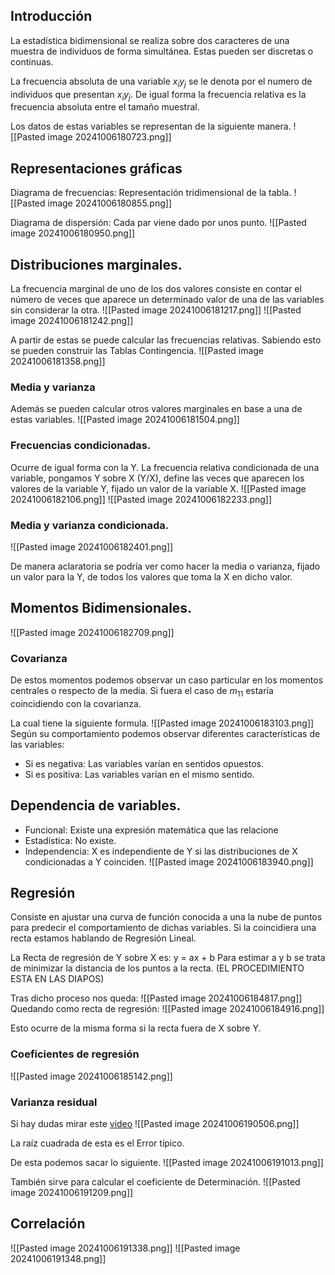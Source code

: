 ## Introducción
La estadística bidimensional se realiza sobre dos caracteres de una muestra de individuos de forma simultánea. Estas pueden ser discretas o continuas.

La frecuencia absoluta de una variable $x_i y_j$ se le denota por el numero de individuos que presentan $x_i y_j$.
De igual forma la frecuencia relativa es la frecuencia absoluta entre el tamaño muestral.

Los datos de estas variables se representan de la siguiente manera.
![[Pasted image 20241006180723.png]]
## Representaciones gráficas
Diagrama de frecuencias: Representación tridimensional de la tabla.
![[Pasted image 20241006180855.png]]

Diagrama de dispersión: Cada par viene dado por unos punto.
![[Pasted image 20241006180950.png]]

## Distribuciones marginales.
La frecuencia marginal de uno de los dos valores consiste en contar el número de veces que aparece un determinado valor de una de las variables sin considerar la otra.
![[Pasted image 20241006181217.png]]
![[Pasted image 20241006181242.png]]

A partir de estas se puede calcular las frecuencias relativas.
Sabiendo esto se pueden construir las Tablas Contingencia.
![[Pasted image 20241006181358.png]]

### Media y varianza
Además se pueden calcular otros valores marginales en base a una de estas variables.
![[Pasted image 20241006181504.png]]

### Frecuencias condicionadas.
Ocurre de igual forma con la Y.
La frecuencia relativa condicionada de una variable, pongamos Y sobre X (Y/X), define las veces que aparecen los valores de la variable Y, fijado un valor de la variable X.
![[Pasted image 20241006182106.png]]
![[Pasted image 20241006182233.png]]

### Media y varianza condicionada.
![[Pasted image 20241006182401.png]]

De manera aclaratoria se podría ver como hacer la media o varianza, fijado un valor para la Y, de todos los valores que toma la X en dicho valor.

## Momentos Bidimensionales.
![[Pasted image 20241006182709.png]]

### Covarianza
De estos momentos podemos observar un caso particular en los momentos centrales o respecto de la media. Si fuera el caso de $m_1$$_1$ estaría coincidiendo con la covarianza.

La cual tiene la siguiente formula.
![[Pasted image 20241006183103.png]]
Según su comportamiento podemos observar diferentes características de las variables:
+ Si es negativa: Las variables varían en sentidos opuestos.
+ Si es positiva: Las variables varían en el mismo sentido.

## Dependencia de variables.
+ Funcional: Existe una expresión matemática que las relacione
+ Estadística: No existe.
+ Independencia: X es independiente de Y si las distribuciones de X condicionadas a Y coinciden.
	![[Pasted image 20241006183940.png]]
## Regresión
Consiste en ajustar una curva de función conocida a una la nube de puntos para predecir el comportamiento de dichas variables.
Si la coincidiera una recta estamos hablando de Regresión Lineal.

La Recta de regresión de Y sobre X es: y = ax + b
Para estimar a y b se trata de minimizar la distancia de los puntos a la recta. (EL PROCEDIMIENTO ESTA EN LAS DIAPOS)

Tras dicho proceso nos queda:
![[Pasted image 20241006184817.png]]
Quedando como recta de regresión:
![[Pasted image 20241006184916.png]]

Esto ocurre de la misma forma si la recta fuera de X sobre Y.

### Coeficientes de regresión
![[Pasted image 20241006185142.png]]

### Varianza residual
Si hay dudas mirar este [video](https://www.youtube.com/watch?v=dNEsmaWbRHs)
![[Pasted image 20241006190506.png]]

La raíz cuadrada de esta es el Error típico.

De esta podemos sacar lo siguiente.
![[Pasted image 20241006191013.png]]


También sirve para calcular el coeficiente de Determinación.
![[Pasted image 20241006191209.png]]
## Correlación
![[Pasted image 20241006191338.png]]
![[Pasted image 20241006191348.png]]